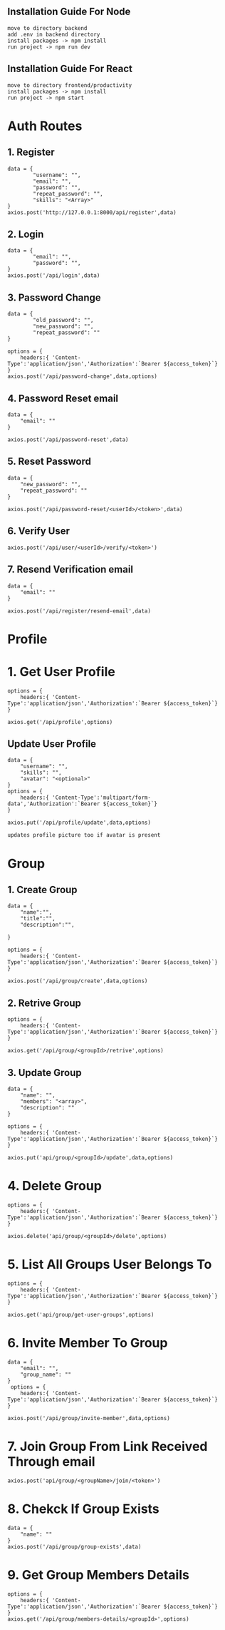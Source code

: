 ## Installation Guide For Node
 ```
 move to directory backend
 add .env in backend directory
 install packages -> npm install
 run project -> npm run dev

 ```

 ## Installation Guide For React
 ```
 move to directory frontend/productivity
 install packages -> npm install
 run project -> npm start

 ```

# Auth Routes

## 1. Register
    data = {
            "username": "",
            "email": "",
            "password": "",
            "repeat_password": "",
            "skills": "<Array>"
    }
    axios.post('http://127.0.0.1:8000/api/register',data)

## 2. Login
    data = {
            "email": "",
            "password": "",
    }
    axios.post('/api/login',data)

## 3. Password Change
    data = {
            "old_password": "",
            "new_password": "",
            "repeat_password": ""
    }

    options = {
        headers:{ 'Content-Type':'application/json','Authorization':`Bearer ${access_token}`}
    }
    axios.post('/api/password-change',data,options)

## 4. Password Reset email

    data = {
        "email": ""
    }

    axios.post('/api/password-reset',data)

## 5. Reset Password
    
    data = {
        "new_password": "",
        "repeat_password": ""
    }

    axios.post('/api/password-reset/<userId>/<token>',data)

## 6. Verify User
    axios.post('/api/user/<userId>/verify/<token>')

## 7. Resend Verification email
    data = {
        "email": ""
    }

    axios.post('/api/register/resend-email',data)

# Profile

# 1. Get User Profile
    options = {
        headers:{ 'Content-Type':'application/json','Authorization':`Bearer ${access_token}`}
    }

    axios.get('/api/profile',options)
    

## Update User Profile

    data = {
        "username": "",
        "skills": "",
        "avatar": "<optional>"
    }
    options = {
        headers:{ 'Content-Type':'multipart/form-data','Authorization':`Bearer ${access_token}`}
    }

    axios.put('/api/profile/update',data,options)
    
    updates profile picture too if avatar is present


# Group

## 1. Create Group
    data = {
        "name":"",
        "title":"",
        "description":"",
        
    }

    options = {
        headers:{ 'Content-Type':'application/json','Authorization':`Bearer ${access_token}`}
    }

    axios.post('/api/group/create',data,options)

## 2. Retrive Group
    options = {
        headers:{ 'Content-Type':'application/json','Authorization':`Bearer ${access_token}`}
    }

    axios.get('/api/group/<groupId>/retrive',options)

## 3. Update Group

    data = {
        "name": "",
        "members": "<array>",
        "description": ""
    }

    options = {
        headers:{ 'Content-Type':'application/json','Authorization':`Bearer ${access_token}`}
    }

    axios.put('api/group/<groupId>/update',data,options)


# 4. Delete Group

    options = {
        headers:{ 'Content-Type':'application/json','Authorization':`Bearer ${access_token}`}
    }

    axios.delete('api/group/<groupId>/delete',options)

# 5. List All Groups User Belongs To

    options = {
        headers:{ 'Content-Type':'application/json','Authorization':`Bearer ${access_token}`}
    }

    axios.get('api/group/get-user-groups',options)

# 6. Invite Member To Group

    data = {
        "email": "",
        "group_name": ""
    }
     options = {
        headers:{ 'Content-Type':'application/json','Authorization':`Bearer ${access_token}`}
    }

    axios.post('/api/group/invite-member',data,options)

# 7. Join Group From Link Received Through email

    axios.post('api/group/<groupName>/join/<token>')

# 8. Chekck If Group Exists

    data = {
        "name": ""
    }
    axios.post('/api/group/group-exists',data)

# 9. Get Group Members Details
    options = {
        headers:{ 'Content-Type':'application/json','Authorization':`Bearer ${access_token}`}
    }
    axios.get('/api/group/members-details/<groupId>',options)













 
    
